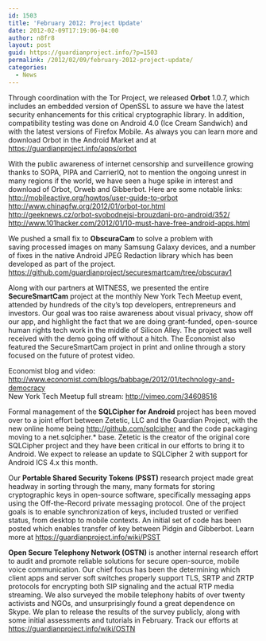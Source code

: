 ```yaml
---
id: 1503
title: 'February 2012: Project Update'
date: 2012-02-09T17:19:06-04:00
author: n8fr8
layout: post
guid: https://guardianproject.info/?p=1503
permalink: /2012/02/09/february-2012-project-update/
categories:
  - News
---
```

Through coordination with the Tor Project, we released **Orbot** 1.0.7, which includes an embedded version of OpenSSL to assure we have the latest security enhancements for this critical cryptographic library. In addition, compatibility testing was done on Android 4.0 (Ice Cream Sandwich) and with the latest versions of Firefox Mobile. As always you can learn more and download Orbot in the Android Market and at <https://guardianproject.info/apps/orbot>



With the public awareness of internet censorship and surveillence growing thanks to SOPA, PIPA and CarrierIQ, not to mention the ongoing unrest in many regions if the world, we have seen a huge spike in interest and download of Orbot, Orweb and Gibberbot. Here are some notable links:  
<http://mobileactive.org/howtos/user-guide-to-orbot>  
<http://www.chinagfw.org/2012/01/orbot-tor.html>  
<http://geeknews.cz/orbot-svobodnejsi-brouzdani-pro-android/352/>  
<http://www.101hacker.com/2012/01/10-must-have-free-android-apps.html>

We pushed a small fix to **ObscuraCam** to solve a problem with saving processed images on many Samsung Galaxy devices, and a number of fixes in the native Android JPEG Redaction library which has been developed as part of the project.  
<https://github.com/guardianproject/securesmartcam/tree/obscurav1>

Along with our partners at WITNESS, we presented the entire **SecureSmartCam** project at the monthly New York Tech Meetup event, attended by hundreds of the city’s top developers, entrepreneurs and investors. Our goal was too raise awareness about visual privacy, show off our app, and highlight the fact that we are doing grant-funded, open-source human rights tech work in the middle of Silicon Alley. The project was well received with the demo going off without a hitch. The Economist also featured the SecureSmartCam project in print and online through a story focused on the future of protest video.

Economist blog and video: <http://www.economist.com/blogs/babbage/2012/01/technology-and-democracy>  
New York Tech Meetup full stream: <http://vimeo.com/34608516>

Formal management of the **SQLCipher for Android** project has been moved over to a joint effort between Zetetic, LLC and the Guardian Project, with the new online home being <http://github.com/sqlcipher> and the code packaging moving to a net.sqlcipher.* base. Zetetic is the creator of the original core SQLCipher project and they have been critical in our efforts to bring it to Android. We expect to release an update to SQLCipher 2 with support for Android ICS 4.x this month.

Our **Portable Shared Security Tokens (PSST)** research project made great headway in sorting through the many, many formats for storing cryptographic keys in open-source software, specifically messaging apps using the Off-the-Record private messaging protocol. One of the project goals is to enable synchronization of keys, included trusted or verified status, from desktop to mobile contexts. An initial set of code has been posted which enables transfer of key between Pidgin and Gibberbot. Learn more at <https://guardianproject.info/wiki/PSST>

**Open Secure Telephony Network (OSTN)** is another internal research effort to audit and promote reliable solutions for secure open-source, mobile voice communication. Our chief focus has been the determining which client apps and server soft switches properly support TLS, SRTP and ZRTP protocols for encrypting both SIP signaling and the actual RTP media streaming. We also surveyed the mobile telephony habits of over twenty activists and NGOs, and unsurprisingly found a great dependence on Skype. We plan to release the results of the survey publicly, along with some initial assessments and tutorials in February. Track our efforts at <https://guardianproject.info/wiki/OSTN>